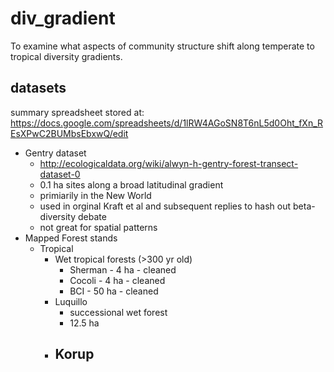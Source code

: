 # div_gradient
To examine what aspects of community structure shift along temperate to tropical diversity gradients.

## datasets
summary spreadsheet stored at: https://docs.google.com/spreadsheets/d/1lRW4AGoSN8T6nL5d0Oht_fXn_REsXPwC2BUMbsEbxwQ/edit

* Gentry dataset
    - http://ecologicaldata.org/wiki/alwyn-h-gentry-forest-transect-dataset-0
    - 0.1 ha sites along a broad latitudinal gradient
    - primiarily in the New World
    - used in orginal Kraft et al and subsequent replies to hash out beta-diversity
    debate
    - not great for spatial patterns
* Mapped Forest stands
    - Tropical
        - Wet tropical forests (>300 yr old) 
            - Sherman - 4 ha - cleaned
            - Cocoli - 4 ha - cleaned
            - BCI - 50 ha - cleaned
        - Luquillo
            - successional wet forest 
            - 12.5 ha
        - Korup 
            - 